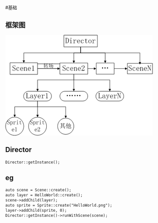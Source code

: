 #基础

## 框架图
![](../img/frame.png)

## Director
```
Director::getInstance();

```
## eg
```
auto scene = Scene::create();
auto layer = HelloWorld::create();
scene->addChild(layer);
auto sprite = Sprite::create("HelloWorld.png");
layer->addChild(sprite, 0);
Director::getInstance()->runWithScene(scene);

```